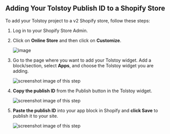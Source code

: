 ## Adding Your Tolstoy Publish ID to a Shopify Store

To add your Tolstoy project to a v2 Shopify store, follow these steps:

1. Log in to your Shopify Store Admin.

2. Click on **Online Store** and then click on **Customize**.

   ![image](https://github.com/user-attachments/assets/2a41fce4-b47a-4f08-8305-4a79f3408633)

3. Go to the page where you want to add your Tolstoy widget. Add a block/section, select **Apps**, and choose the Tolstoy widget you are adding.

   ![screenshot image of this step](https://downloads.intercomcdn.com/i/o/987664273/7c0c19849341cf807404300f/image.png)

4. **Copy the publish ID** from the Publish button in the Tolstoy widget.

   ![screenshot image of this step](https://downloads.intercomcdn.com/i/o/987668295/a78da9ca413762d1f119ef92/image.png)

5. **Paste the publish ID** into your app block in Shopify and **click Save** to publish it to your site.

   ![screenshot image of this step](https://downloads.intercomcdn.com/i/o/987670172/c192477b39971b49640257c8/image.png)

